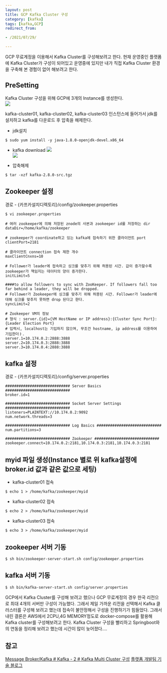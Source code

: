 ```yaml
---
layout: post 
title: GCP Kafka Cluster 구성
category: [kafka]
tags: [kafka,GCP]
redirect_from:

- /2021/07/29/

---  
```


GCP 무료계정을 이용해서 Kafka Cluster를 구성해보려고 한다. 현재 운영중인 플랫폼에 Kafka Cluster가 구성이 되어있고 운영중에 있지만 내가 직접 Kafka Cluster 환경을 구축해 본 경험이 없어 해보려고 한다.  

## PreSetting  
Kafka Cluster 구성을 위해 GCP에 3개의 Instance를 생성한다.  
<img src="https://sisipapa.github.io/assets/images/posts/gcp-kafka-cluster.PNG" >  

kafka-cluster01, kafka-cluster02, kafka-cluster03 인스턴스에 들어가서 jdk를 설치하고 kafka를 다운로드 후 압축을 해제한다.
- jdk설치  
```shell
$ sudo yum install -y java-1.8.0-openjdk-devel.x86_64
```  

- kafka download
  <img src="https://sisipapa.github.io/assets/images/posts/kafka-download1.PNG" >  
  <img src="https://sisipapa.github.io/assets/images/posts/kafka-download2.PNG" >  
  
- 압축해제  
```shell
$ tar -xzf kafka-2.8.0-src.tgz
```  

## Zookeeper 설정
경로 - {카프카설치디렉토리}/config/zookeeper.properties
```properties  
$ vi zookeeper.properties

# 여러 zookeeper에 의해 저장된 znode의 사본과 zookeeper id를 저장하는 dir
dataDir=/home/kafka/zookeeper

# zookeeper가 coordinate하고 있는 kafka에 접속하기 위한 클라이언트 port
clientPort=2181

# 클라이언트 connection 접속 제한 개수
maxClientCnxns=10

# Follower가 leader에 접속하고 싱크를 맞추기 위해 허용된 시간. 값이 증가할수록 zookeeper가 책임지는 데이터의 양이 증가한다.
initLimit=5

####to allow followers to sync with ZooKeeper. If followers fall too far behind a leader, they will be dropped.
# Follower가 Zookeeper에 싱크를 맞추기 위해 허용된 시간. Follower가 leader에 대해 싱크를 맞추지 못하면 drop 된다고 햔다.
syncLimit=2

# Zookeeper VM의 정보
# 형식 : server.{id}={VM HostName or IP address}:{Cluster Sync Port}:{Leader Election Port}
# 입력시, localhost는 기입하지 않으며, 무조건 hostname, ip address를 이용하여 기입한더ㅏ.
server.1=10.174.0.2:2888:3888
server.2=10.174.0.3:2888:3888
server.3=10.174.0.4:2888:3888
```  

## kafka 설정  
경로 - {카프카설치디렉토리}/config/server.properties  
```properties
############################# Server Basics ############################# 
broker.id=1 

############################# Socket Server Settings ############################# 
listeners=PLAINTEXT://10.174.0.2:9092
num.network.threads=3 

############################# Log Basics ############################# 
num.partitions=3 

############################# Zookeeper ############################# 
zookeeper.connect=10.174.0.2:2181,10.174.0.3:2181,10.174.0.3:2181
```  

## myid 파일 생성(Instance 별로 위 kafka설정에 broker.id 값과 같은 값으로 세팅)  
- kafka-cluster01 접속
```shell
$ echo 1 > /home/kafka/zookeeper/myid
```  

- kafka-cluster02 접속
```shell
$ echo 2 > /home/kafka/zookeeper/myid
```  

- kafka-cluster03 접속
```shell
$ echo 3 > /home/kafka/zookeeper/myid
```  

## zookeeper 서버 기동  
```shell
$ sh bin/zookeeper-server-start.sh config/zookeeper.properties
```  

## kafka 서버 기동  
```shell
$ sh bin/kafka-server-start.sh config/server.properties
```

GCP에서 Kafka Cluster를 구성해 보려고 했으나 GCP 무료계정의 경우 한국 리전으로 최대 4개의 서버만 구성이 가능했다. 그래서 제일 가까운 리전을 선택해서 Kafka 클러스터를 구성해 보려고 했는데 접속이 불안정해서 구성을 진행하기가 힘들었다. 그래서 내린 결론은 AWS에서 2CPU,4G MEMORY정도로 docker-compose를 활용해 Kafka cluster를 구성해보려고 한다. Kafka Cluster 구성을 빨리하고 Springboot와의 연동을 정리해 보려고 했는데 시간이 많이 늦어졌다....

## 참고  
[Message Broker/Kafka # Kafka - 2 # Kafka Multi Cluster 구성](https://skysoo1111.tistory.com/75)
[플랫폼 개발팀 기술 블로그](https://team-platform.tistory.com/13)